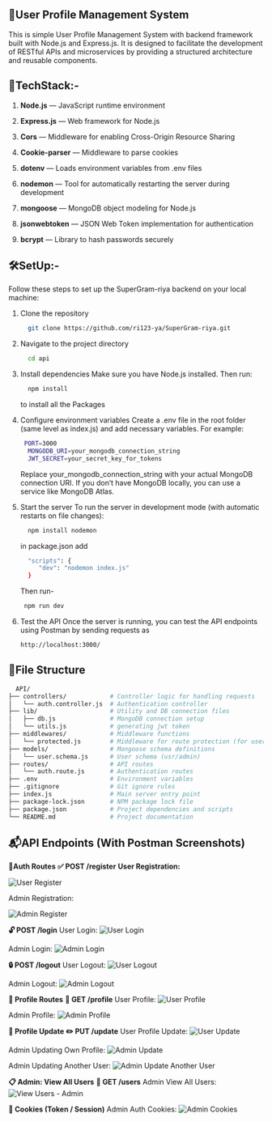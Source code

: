 ## 🧾User Profile Management System
This is simple User Profile Management System with  backend framework built with Node.js and Express.js. It is designed to facilitate the development of RESTful APIs and microservices by providing a structured architecture and reusable components.

## 🚀TechStack:-

1. **Node.js** — JavaScript runtime environment

2. **Express.js** — Web framework for Node.js

3. **Cors** — Middleware for enabling Cross-Origin Resource Sharing

4. **Cookie-parser** — Middleware to parse cookies

5. **dotenv** — Loads environment variables from .env files

6. **nodemon** — Tool for automatically restarting the server during development

7. **mongoose** — MongoDB object modeling for Node.js

8. **jsonwebtoken** — JSON Web Token implementation for authentication

9. **bcrypt** — Library to hash passwords securely

## 🛠️SetUp:-

Follow these steps to set up the SuperGram-riya backend on your local machine:

1. Clone the repository
   ```bash
     git clone https://github.com/ri123-ya/SuperGram-riya.git
   ```
3. Navigate to the project directory
   ```bash
     cd api
   ```
5. Install dependencies
     Make sure you have Node.js installed. Then run:
   ```bash
     npm install
   ```
     to install all the Packages
     

7. Configure environment variables
     Create a .env file in the root folder (same level as index.js) and add necessary variables. For example:
    ```bash
     PORT=3000
      MONGODB_URI=your_mongodb_connection_string
      JWT_SECRET=your_secret_key_for_tokens
    ```
      Replace your_mongodb_connection_string with your actual MongoDB connection URI. If you don’t have MongoDB locally, you can use a service like MongoDB Atlas.

8. Start the server
    To run the server in development mode (with automatic restarts on file changes):
   ```bash
     npm install nodemon
   ```
     in package.json add
   ```bash
     "scripts": {
        "dev": "nodemon index.js"
     }
   ```
    Then run-
   ```bash
    npm run dev
   ```

9. Test the API
   Once the server is running, you can test the API endpoints  using Postman  by sending requests as
   ```bash
   http://localhost:3000/
   ```

## 📂File Structure
```bash
  API/
├── controllers/            # Controller logic for handling requests
│   └── auth.controller.js  # Authentication controller
├── lib/                    # Utility and DB connection files
│   ├── db.js               # MongoDB connection setup
│   └── utils.js            # generating jwt token
├── middlewares/            # Middleware functions
│   └── protected.js        # Middleware for route protection (for user and admin)
├── models/                 # Mongoose schema definitions
│   └── user.schema.js      # User schema (usr/admin)
├── routes/                 # API routes
│   └── auth.route.js       # Authentication routes
├── .env                    # Environment variables 
├── .gitignore              # Git ignore rules
├── index.js                # Main server entry point
├── package-lock.json       # NPM package lock file
├── package.json            # Project dependencies and scripts
└── README.md               # Project documentation
```

## 📬API Endpoints (With Postman Screenshots)

**🔐Auth Routes**
**✅ POST /register**
**User Registration:**

![User Register](./screenshots/register/user_register.png)

Admin Registration:

![Admin Register](./screenshots/register/admin_register.png)


**🔓 POST /login**
User Login:
![User Login](./screenshots/login/user_login.png)

Admin Login:
![Admin Login](./screenshots/login/admin_login.png)

**🔒 POST /logout**
User Logout:
![User Logout](./screenshots/logout/user_logout.png)

Admin Logout:
![Admin Logout](./screenshots/logout/admin_logout.png)

**👤 Profile Routes**
**📄 GET /profile**
User Profile:
![User Profile](./screenshots/profile/user_profile.png)

Admin Profile:
![Admin Profile](./screenshots/profile/admin_profile.png)

**📝 Profile Update**
**✏️ PUT /update**
User Profile Update:
![User Update](./screenshots/updateprofile/user_update.png)

Admin Updating Own Profile:
![Admin Update](./screenshots/updateprofile/admin_update.png)

Admin Updating Another User:
![Admin Update Another User](./screenshots/updateprofile/admin_update_user.png)

**📋 Admin: View All Users**
**📑 GET /users**
Admin View All Users:
![View Users - Admin](./screenshots/view_users-admin/users_admin.png)

**🍪 Cookies (Token / Session)**
Admin Auth Cookies:
![Admin Cookies](./screenshots/cookies/user_admin_cookies.png)

